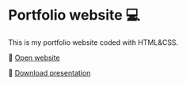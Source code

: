 # Portfolio website 💻

This is my portfolio website coded with HTML&CSS.

🔗 [Open website](https://camilla-gammeri.github.io/portfolio/)

📁 [Download presentation](https://drive.google.com/file/d/1aCMIg_ua1StD61NwzbMJCiSjFMvJmDV7/view?usp=drive_link)

